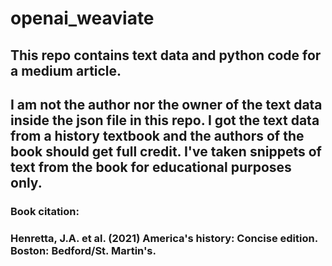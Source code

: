 # openai_weaviate

## This repo contains text data and python code for a medium article.
## I am not the author nor the owner of the text data inside the json file in this repo. I got the text data from a history textbook and the authors of the book should get full credit. I've taken snippets of text from the book for educational purposes only.

### Book citation:
### Henretta, J.A. et al. (2021) America's history: Concise edition. Boston: Bedford/St. Martin's. 
